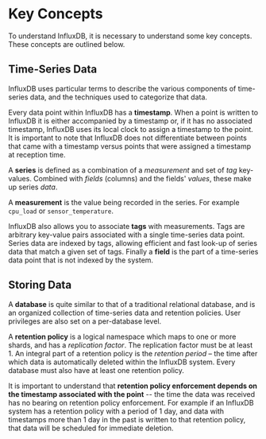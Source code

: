 # Key Concepts

To understand InfluxDB, it is necessary to understand some key concepts. These concepts are outlined below.

## Time-Series Data

InfluxDB uses particular terms to describe the various components of time-series data, and the techniques used to categorize that data.

Every data point within InfluxDB has a **timestamp**. When a point is written to InfluxDB it is either accompanied by a timestamp or, if it has no associated timestamp, InfluxDB uses its local clock to assign a timestamp to the point. It is important to note that InfluxDB does not differentiate between points that came with a timestamp versus points that were assigned a timestamp at reception time. 

A **series** is defined as a combination of a _measurement_ and set of _tag_ key-values. Combined with _fields_ (columns) and the fields' _values_, these make up series _data_.

A **measurement** is the value being recorded in the series. For example `cpu_load` or `sensor_temperature`.

InfluxDB also allows you to associate **tags** with measurements. Tags are arbitrary key-value pairs associated with a single time-series data point. Series data are indexed by tags, allowing efficient and fast look-up of series data that match a given set of tags. Finally a **field** is the part of a time-series data point that is not indexed by the system.

## Storing Data

A **database** is quite similar to that of a traditional relational database, and is an organized collection of time-series data and retention policies. User privileges are also set on a per-database level.

A **retention policy** is a logical namespace which maps to one or more shards, and has a _replication factor_. The replication factor must be at least 1. An integral part of a retention policy is the _retention period_ – the time after which data is automatically deleted within the InfluxDB system. Every database must also have at least one retention policy.

It is important to understand that **retention policy enforcement depends on the timestamp associated with the point** -- the time the data was received has no bearing on retention policy enforcement. For example if an InfluxDB system has a retention policy with a period of 1 day, and data with timestamps more than 1 day in the past is written to that retention policy, that data will be scheduled for immediate deletion.

